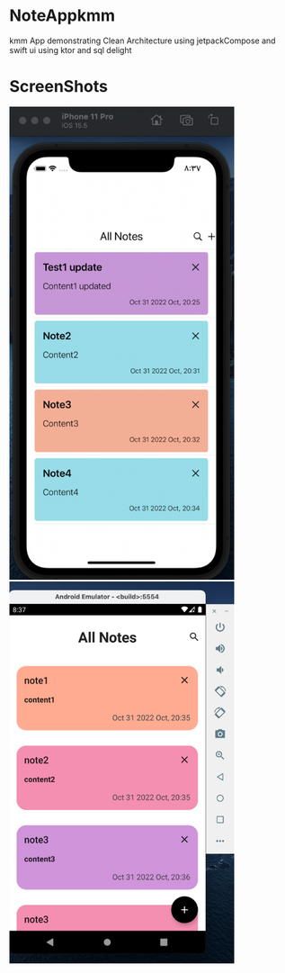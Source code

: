 # NoteAppkmm

kmm App demonstrating Clean Architecture using  jetpackCompose and swift ui 
using ktor and sql delight

# ScreenShots

<p float="left">
  <img src="/screenShot/ios.png" width="400" />
  <img src="/screenShot/android.png" width="400" /> 
</p>
